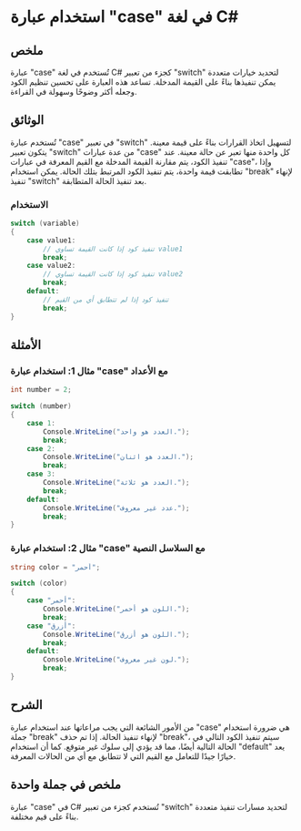 <!--
Meta Description: # استخدام عبارة "case" في لغة C# ## ملخص عبارة "case" تُستخدم في لغة C# كجزء من تعبير "switch" لتحديد خيارات متعددة يمكن تنفيذها بناءً على القيمة المد...
Meta Keywords: case, break, تنفيذ, switch, استخدام
-->

# استخدام عبارة "case" في لغة C#

## ملخص
عبارة "case" تُستخدم في لغة C# كجزء من تعبير "switch" لتحديد خيارات متعددة يمكن تنفيذها بناءً على القيمة المدخلة. تساعد هذه العبارة على تحسين تنظيم الكود وجعله أكثر وضوحًا وسهولة في القراءة.

## الوثائق
تُستخدم عبارة "case" في تعبير "switch" لتسهيل اتخاذ القرارات بناءً على قيمة معينة. يتكون تعبير "switch" من عدة عبارات "case" كل واحدة منها تعبر عن حالة معينة. عند تنفيذ الكود، يتم مقارنة القيمة المدخلة مع القيم المعرفة في عبارات "case"، وإذا تطابقت قيمة واحدة، يتم تنفيذ الكود المرتبط بتلك الحالة. يمكن استخدام "break" لإنهاء تنفيذ "switch" بعد تنفيذ الحالة المتطابقة.

### الاستخدام
```csharp
switch (variable)
{
    case value1:
        // تنفيذ كود إذا كانت القيمة تساوي value1
        break;
    case value2:
        // تنفيذ كود إذا كانت القيمة تساوي value2
        break;
    default:
        // تنفيذ كود إذا لم تتطابق أي من القيم
        break;
}
```

## الأمثلة
### مثال 1: استخدام عبارة "case" مع الأعداد
```csharp
int number = 2;

switch (number)
{
    case 1:
        Console.WriteLine("العدد هو واحد.");
        break;
    case 2:
        Console.WriteLine("العدد هو اثنان.");
        break;
    case 3:
        Console.WriteLine("العدد هو ثلاثة.");
        break;
    default:
        Console.WriteLine("عدد غير معروف.");
        break;
}
```
### مثال 2: استخدام عبارة "case" مع السلاسل النصية
```csharp
string color = "أحمر";

switch (color)
{
    case "أحمر":
        Console.WriteLine("اللون هو أحمر.");
        break;
    case "أزرق":
        Console.WriteLine("اللون هو أزرق.");
        break;
    default:
        Console.WriteLine("لون غير معروف.");
        break;
}
```

## الشرح
من الأمور الشائعة التي يجب مراعاتها عند استخدام عبارة "case" هي ضرورة استخدام جملة "break" لإنهاء تنفيذ الحالة. إذا تم حذف "break"، سيتم تنفيذ الكود التالي في الحالة التالية أيضًا، مما قد يؤدي إلى سلوك غير متوقع. كما أن استخدام "default" يعد خيارًا جيدًا للتعامل مع القيم التي لا تتطابق مع أي من الحالات المعرفة.

## ملخص في جملة واحدة
عبارة "case" في C# تُستخدم كجزء من تعبير "switch" لتحديد مسارات تنفيذ متعددة بناءً على قيم مختلفة.